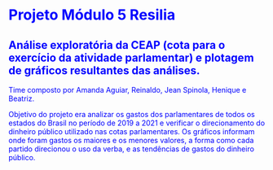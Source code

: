  <body text="blue">
<h1> Projeto Módulo 5 Resilia </h1> <p>
<h2>Análise exploratória da CEAP (cota para o exercício da atividade parlamentar) e plotagem de gráficos resultantes das análises. </h2> <p>
Time composto por Amanda Aguiar, Reinaldo, Jean Spinola, Henique e Beatriz. <p>
Objetivo do projeto era analizar os gastos dos parlamentares de todos os estados do Brasil no período de 2019 a 2021 e verificar o direcionamento do dinheiro público utilizado nas cotas parlamentares. Os gráficos informam onde foram gastos os maiores e os menores valores, a forma como cada partido direcionou o uso da verba, e as tendências de gastos do dinheiro público. 
 <body text="blue">
